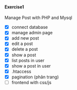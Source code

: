 #### Exercise1
Manage Post with PHP and Mysql

- [x] connect database
- [x] manage admin page
- [x] add new post
- [x] edit a post
- [x] delete a post
- [x] show a post
- [x] list posts in user
- [x] show a post in user
- [x] .htaccess
- [x] pagination (phân trang)
- [ ] frontend with css/js